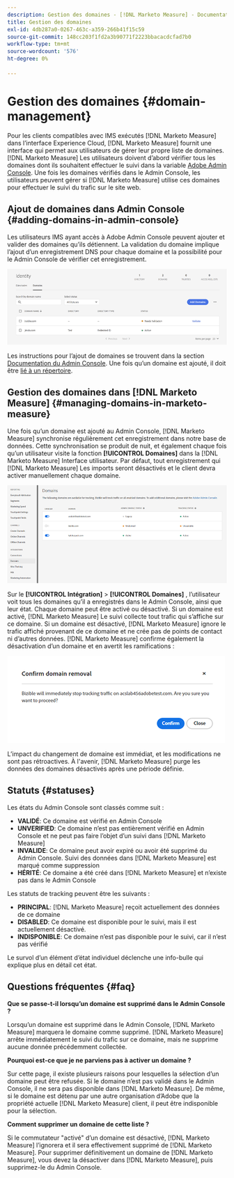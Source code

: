```yaml
---
description: Gestion des domaines - [!DNL Marketo Measure] - Documentation du produit
title: Gestion des domaines
exl-id: 4db287a0-0267-463c-a359-266b41f15c59
source-git-commit: 148cc203f1fd2a3b90771f2223bbacacdcfad7b0
workflow-type: tm+mt
source-wordcount: '576'
ht-degree: 0%

---
```


# Gestion des domaines {#domain-management}

Pour les clients compatibles avec IMS exécutés [!DNL Marketo Measure] dans l’interface Experience Cloud, [!DNL Marketo Measure] fournit une interface qui permet aux utilisateurs de gérer leur propre liste de domaines. [!DNL Marketo Measure] Les utilisateurs doivent d’abord vérifier tous les domaines dont ils souhaitent effectuer le suivi dans la variable [Adobe Admin Console](https://adminconsole.adobe.com/). Une fois les domaines vérifiés dans le Admin Console, les utilisateurs peuvent gérer si [!DNL Marketo Measure] utilise ces domaines pour effectuer le suivi du trafic sur le site web.

## Ajout de domaines dans Admin Console {#adding-domains-in-admin-console}

Les utilisateurs IMS ayant accès à Adobe Admin Console peuvent ajouter et valider des domaines qu’ils détiennent. La validation du domaine implique l’ajout d’un enregistrement DNS pour chaque domaine et la possibilité pour le Admin Console de vérifier cet enregistrement.

![](assets/domain-management-1.png)

Les instructions pour l’ajout de domaines se trouvent dans la section [Documentation du Admin Console](https://helpx.adobe.com/enterprise/using/set-up-identity.html#setup-domains). Une fois qu’un domaine est ajouté, il doit être [lié à un répertoire](https://helpx.adobe.com/enterprise/using/set-up-identity.html#link-domains-to-directories).

## Gestion des domaines dans [!DNL Marketo Measure] {#managing-domains-in-marketo-measure}

Une fois qu’un domaine est ajouté au Admin Console, [!DNL Marketo Measure] synchronise régulièrement cet enregistrement dans notre base de données. Cette synchronisation se produit de nuit, et également chaque fois qu’un utilisateur visite la fonction **[!UICONTROL Domaines]** dans la [!DNL Marketo Measure] Interface utilisateur. Par défaut, tout enregistrement qui [!DNL Marketo Measure] Les imports seront désactivés et le client devra activer manuellement chaque domaine.

![](assets/domain-management-2.png)

Sur le **[!UICONTROL Intégration]** > **[!UICONTROL Domaines]** , l’utilisateur voit tous les domaines qu’il a enregistrés dans le Admin Console, ainsi que leur état. Chaque domaine peut être activé ou désactivé. Si un domaine est activé, [!DNL Marketo Measure] Le suivi collecte tout trafic qui s’affiche sur ce domaine. Si un domaine est désactivé, [!DNL Marketo Measure] ignore le trafic affiché provenant de ce domaine et ne crée pas de points de contact ni d’autres données. [!DNL Marketo Measure] confirme également la désactivation d’un domaine et en avertit les ramifications :

![](assets/domain-management-3.png)

L’impact du changement de domaine est immédiat, et les modifications ne sont pas rétroactives. À l&#39;avenir, [!DNL Marketo Measure] purge les données des domaines désactivés après une période définie.

## Statuts {#statuses}

Les états du Admin Console sont classés comme suit :

* **VALIDÉ**: Ce domaine est vérifié en Admin Console
* **UNVERIFIED**: Ce domaine n’est pas entièrement vérifié en Admin Console et ne peut pas faire l’objet d’un suivi dans [!DNL Marketo Measure]
* **INVALIDE**: Ce domaine peut avoir expiré ou avoir été supprimé du Admin Console. Suivi des données dans [!DNL Marketo Measure] est marqué comme suppression
* **HÉRITÉ**: Ce domaine a été créé dans [!DNL Marketo Measure] et n’existe pas dans le Admin Console

Les statuts de tracking peuvent être les suivants :

* **PRINCIPAL**: [!DNL Marketo Measure] reçoit actuellement des données de ce domaine
* **DISABLED**: Ce domaine est disponible pour le suivi, mais il est actuellement désactivé.
* **INDISPONIBLE**: Ce domaine n’est pas disponible pour le suivi, car il n’est pas vérifié

Le survol d’un élément d’état individuel déclenche une info-bulle qui explique plus en détail cet état.

## Questions fréquentes {#faq}

**Que se passe-t-il lorsqu’un domaine est supprimé dans le Admin Console ?**

Lorsqu’un domaine est supprimé dans le Admin Console, [!DNL Marketo Measure] marquera le domaine comme supprimé. [!DNL Marketo Measure] arrête immédiatement le suivi du trafic sur ce domaine, mais ne supprime aucune donnée précédemment collectée.

**Pourquoi est-ce que je ne parviens pas à activer un domaine ?**

Sur cette page, il existe plusieurs raisons pour lesquelles la sélection d’un domaine peut être refusée. Si le domaine n’est pas validé dans le Admin Console, il ne sera pas disponible dans [!DNL Marketo Measure]. De même, si le domaine est détenu par une autre organisation d’Adobe que la propriété actuelle [!DNL Marketo Measure] client, il peut être indisponible pour la sélection.

**Comment supprimer un domaine de cette liste ?**

Si le commutateur &quot;activé&quot; d’un domaine est désactivé, [!DNL Marketo Measure] l’ignorera et il sera effectivement supprimé de [!DNL Marketo Measure]. Pour supprimer définitivement un domaine de [!DNL Marketo Measure], vous devez la désactiver dans [!DNL Marketo Measure], puis supprimez-le du Admin Console.
